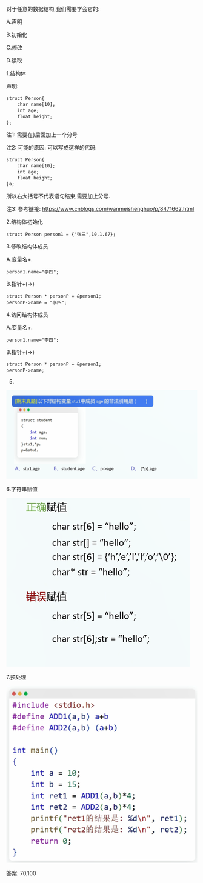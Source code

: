 对于任意的数据结构,我们需要学会它的:

A.声明

B.初始化

C.修改

D.读取



1.结构体

声明:

```
struct Person{
	char name[10];
	int age;
	float height;
};
```

注1: 需要在}后面加上一个分号

注2: 可能的原因: 可以写成这样的代码:

```
struct Person{
	char name[10];
	int age;
	float height;
}a;
```

所以右大括号不代表语句结束,需要加上分号.

注3: 参考链接: https://www.cnblogs.com/wanmeishenghuo/p/8471662.html

2.结构体初始化

```
struct Person person1 = {"张三",10,1.67};
```

3.修改结构体成员

A.变量名+.

```
person1.name="李四";
```

B.指针+(->)

```
struct Person * personP = &person1;
personP->name = "李四";
```



4.访问结构体成员

A.变量名+.

```
person1.name="李四";
```

B.指针+(->)

```
struct Person * personP = &person1;
personP->name;
```



5.

![image-20250124095416139](Pics/image-20250124095416139.png)



6.字符串赋值

![image-20250124100602446](Pics/image-20250124100602446.png)

7.预处理

![image-20250124100624900](Pics/image-20250124100624900.png)

答案: 70,100